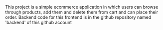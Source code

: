 This project is a simple ecommerce application in which users can browse through products, add them and delete them from cart and can place their order. Backend code for this frontend is in the github repository named 'backend' of this github account
